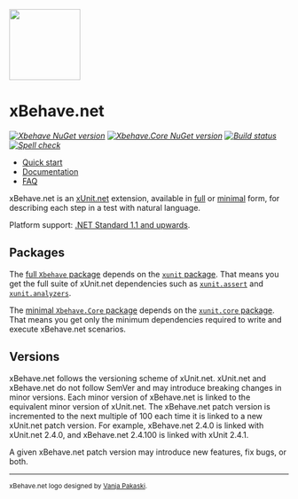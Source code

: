 <img src="assets/xbehave_256x256.png" width="128" />

# xBehave.net

_[![Xbehave NuGet version](https://img.shields.io/nuget/dt/Xbehave.svg?style=flat&label=nuget%3A%20Xbehave)](https://www.nuget.org/packages/Xbehave)_
_[![Xbehave.Core NuGet version](https://img.shields.io/nuget/dt/Xbehave.Core.svg?style=flat&label=nuget%3A%20Xbehave.Core)](https://www.nuget.org/packages/Xbehave.Core)_
_[![Build status](https://github.com/adamralph/xbehave.net/workflows/.github/workflows/ci.yml/badge.svg)](https://github.com/adamralph/xbehave.net/actions)_
_[![Spell check](https://github.com/adamralph/xbehave.net/workflows/.github/workflows/spell-check.yml/badge.svg)](https://github.com/adamralph/xbehave.net/actions?query=workflow%3A.github%2Fworkflows%2Fspell-check.yml)_

* [Quick start](https://github.com/adamralph/xbehave.net/wiki/Quick-start)
* [Documentation](https://github.com/adamralph/xbehave.net/wiki)
* [FAQ](https://github.com/adamralph/xbehave.net/wiki/FAQ)

xBehave.net is an [xUnit.net](https://github.com/xunit/xunit) extension, available in [full](https://www.nuget.org/packages/Xbehave) or [minimal](https://www.nuget.org/packages/Xbehave.Core) form, for describing each step in a test with natural language.

Platform support: [.NET Standard 1.1 and upwards](https://docs.microsoft.com/en-us/dotnet/standard/net-standard).

## Packages

The [full `Xbehave` package](https://www.nuget.org/packages/Xbehave) depends on the [`xunit` package](https://www.nuget.org/packages/xunit/). That means you get the full suite of xUnit.net dependencies such as [`xunit.assert`](https://www.nuget.org/packages/xunit.assert/) and [`xunit.analyzers`](https://www.nuget.org/packages/xunit.analyzers/).

The [minimal `Xbehave.Core` package](https://www.nuget.org/packages/Xbehave.Core) depends on the [`xunit.core` package](https://www.nuget.org/packages/xunit/). That means you get only the minimum dependencies required to write and execute xBehave.net scenarios.

## Versions

xBehave.net follows the versioning scheme of xUnit.net. xUnit.net and xBehave.net do not follow SemVer and may introduce breaking changes in minor versions. Each minor version of xBehave.net is linked to the equivalent minor version of xUnit.net. The xBehave.net patch version is incremented to the next multiple of 100 each time it is linked to a new xUnit.net patch version. For example, xBehave.net 2.4.0 is linked with xUnit.net 2.4.0, and xBehave.net 2.4.100 is linked with xUnit 2.4.1.

A given xBehave.net patch version may introduce new features, fix bugs, or both.

---

<sub>xBehave.net logo designed by [Vanja Pakaski](https://github.com/vanpak).</sub>
